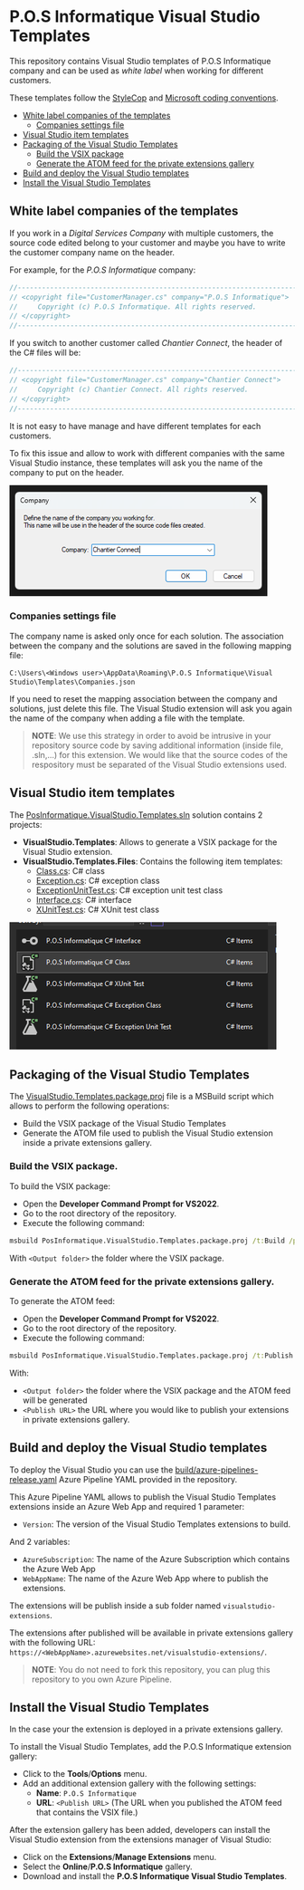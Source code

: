 # P.O.S Informatique Visual Studio Templates

This repository contains Visual Studio templates of P.O.S Informatique company and can be used
as *white label* when working for different customers.

These templates follow the [StyleCop](https://github.com/DotNetAnalyzers/StyleCopAnalyzers)
and [Microsoft coding conventions](https://learn.microsoft.com/en-us/dotnet/csharp/fundamentals/coding-style/coding-conventions).

- [White label companies of the templates](#white-label-companies-of-the-templates)
  - [Companies settings file](#companies-settings-file)
- [Visual Studio item templates](#visual-studio-item-templates)
- [Packaging of the Visual Studio Templates](#packaging-of-the-visual-studio-templates)
  - [Build the VSIX package](#build-the-vsix-package)
  - [Generate the ATOM feed for the private extensions gallery](#generate-the-atom-feed-for-the-private-extensions-gallery)
- [Build and deploy the Visual Studio templates](#build-and-deploy-the-visual-studio-templates)
- [Install the Visual Studio Templates](#install-the-visual-studio-templates)

## White label companies of the templates
If you work in a *Digital Services Company* with multiple customers, the source code edited
belong to your customer and maybe you have to write the customer company name on the header.

For example, for the *P.O.S Informatique* company:
```csharp
//-----------------------------------------------------------------------
// <copyright file="CustomerManager.cs" company="P.O.S Informatique">
//     Copyright (c) P.O.S Informatique. All rights reserved.
// </copyright>
//-----------------------------------------------------------------------
```

If you switch to another customer called *Chantier Connect*, the header of the C# files
will be:
```csharp
//-----------------------------------------------------------------------
// <copyright file="CustomerManager.cs" company="Chantier Connect">
//     Copyright (c) Chantier Connect. All rights reserved.
// </copyright>
//-----------------------------------------------------------------------
```

It is not easy to have manage and have different templates for each customers.

To fix this issue and allow to work with different companies with the same Visual Studio instance, these
templates will ask you the name of the company to put on the header.

![Ask Company](docs/AskCompany.png)

### Companies settings file

The company name is asked only once for each solution.
The association between the company and the solutions are saved in the following mapping file:

```
C:\Users\<Windows user>\AppData\Roaming\P.O.S Informatique\Visual Studio\Templates\Companies.json
```

If you need to reset the mapping association between the company and solutions, just delete
this file. The Visual Studio extension will ask you again the name of the company when adding
a file with the template.

> **NOTE**: We use this strategy in order to avoid be intrusive in your repository source code
by saving additional information (inside file, .sln,...) for this extension. We would
like that the source codes of the respository must be separated of the Visual Studio extensions used.

## Visual Studio item templates
The [PosInformatique.VisualStudio.Templates.sln](PosInformatique.VisualStudio.Templates.sln) solution contains 2 projects:
- **VisualStudio.Templates**: Allows to generate a VSIX package for the Visual Studio extension.
- **VisualStudio.Templates.Files**: Contains the following item templates:
  - [Class.cs](./src/VisualStudio.Templates.Files/Class.cs): C# class
  - [Exception.cs](./src/VisualStudio.Templates.Files/Exception.cs): C# exception class
  - [ExceptionUnitTest.cs](./src/VisualStudio.Templates.Files/ExceptionUnitTest.cs): C# exception unit test class
  - [Interface.cs](./src/VisualStudio.Templates.Files/Interface.cs): C# interface
  - [XUnitTest.cs](./src/VisualStudio.Templates.Files/XUnitTest.cs): C# XUnit test class

![Templates](docs/Templates.png)

## Packaging of the Visual Studio Templates
The [VisualStudio.Templates.package.proj](./VisualStudio.Templates.package.proj)
file is a MSBuild script which allows to perform the following operations:
- Build the VSIX package of the Visual Studio Templates
- Generate the ATOM file used to publish the Visual Studio extension inside a private extensions gallery.

### Build the VSIX package.
To build the VSIX package:
- Open the **Developer Command Prompt for VS2022**.
- Go to the root directory of the repository.
- Execute the following command:

```cmd
msbuild PosInformatique.VisualStudio.Templates.package.proj /t:Build /p:OutDir="<Output folder>"
```

With `<Output folder>` the folder where the VSIX package.

### Generate the ATOM feed for the private extensions gallery.
To generate the ATOM feed:
- Open the **Developer Command Prompt for VS2022**.
- Go to the root directory of the repository.
- Execute the following command:

```cmd
msbuild PosInformatique.VisualStudio.Templates.package.proj /t:Publish /p:OutDir="<Output folder>" /p:PublishUrl="<Publish URL>"
```

With:
- `<Output folder>` the folder where the VSIX package and the ATOM feed will be generated
- `<Publish URL>` the URL where you would like to publish your extensions in private extensions gallery.

## Build and deploy the Visual Studio templates
To deploy the Visual Studio you can use the
[build/azure-pipelines-release.yaml](./build/azure-pipelines-release.yaml)
Azure Pipeline YAML provided in the repository.

This Azure Pipeline YAML allows to publish the Visual Studio Templates extensions
inside an Azure Web App and required 1 parameter:
- `Version`: The version of the Visual Studio Templates extensions to build.

And 2 variables:
- `AzureSubscription`: The name of the Azure Subscription which contains the Azure Web App
- `WebAppName`: The name of the Azure Web App where to publish the extensions.

The extensions will be publish inside a sub folder named `visualstudio-extensions`.

The extensions after published will be available in private extensions gallery with the following URL:
`https://<WebAppName>.azurewebsites.net/visualstudio-extensions/`.

> **NOTE**: You do not need to fork this repository, you can plug this repository to you own Azure Pipeline.

## Install the Visual Studio Templates
In the case your the extension is deployed in a private extensions gallery.

To install the Visual Studio Templates, add the P.O.S Informatique extension gallery:
- Click to the **Tools**/**Options** menu.
- Add an additional extension gallery with the following settings:
  - **Name**: `P.O.S Informatique`
  - **URL**: `<Publish URL>` (The URL when you published the ATOM feed that contains the VSIX file.)

After the extension gallery has been added, developers can install the Visual Studio extension
from the extensions manager of Visual Studio:
- Click on the **Extensions**/**Manage Extensions** menu.
- Select the **Online**/**P.O.S Informatique** gallery.
- Download and install the **P.O.S Informatique Visual Studio Templates**.